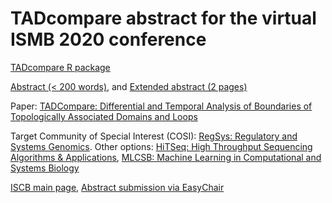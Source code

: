 # TADcompare abstract for the virtual ISMB 2020 conference

[TADcompare R package](https://github.com/dozmorovlab/TADCompare)

[Abstract (< 200 words)](Abstract.pdf), and [Extended abstract (2 pages)](Abstract_extended.pdf)

Paper: [TADCompare: Differential and Temporal Analysis of Boundaries of Topologically Associated Domains and Loops](https://doi.org/10.3389/fgene.2020.00158)

Target Community of Special Interest (COSI): [RegSys: Regulatory and Systems Genomics](http://cosi.iscb.org/wiki/RegSIG:Home). Other options: [HiTSeq: High Throughput Sequencing Algorithms & Applications](http://hitseq.org), [MLCSB: Machine Learning in Computational and Systems Biology](http://cosi.iscb.org/wiki/MLCSB:Home)

[ISCB main page](https://www.iscb.org/index.php), [Abstract submission via EasyChair](https://www.iscb.org/ismb2020-submit/abstracts)

